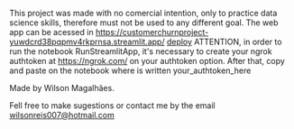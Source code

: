 This project was made with no comercial intention, only to practice data science skills, therefore must not be used to any different goal.
The web app can be acessed in https://customerchurnproject-yuwdcrd38pqpmv4rkprnsa.streamlit.app/
[deploy](https://customerchurnproject-yuwdcrd38pqpmv4rkprnsa.streamlit.app/)
ATTENTION, in order to run the notebook RunStreamlitApp, it's necessary to create your ngrok authtoken at https://ngrok.com/ on your authtoken option. After that, copy and paste on the notebook where is written your_authtoken_here 

Made by Wilson Magalhães.

Fell free to make sugestions or contact me by the email wilsonreis007@hotmail.com
